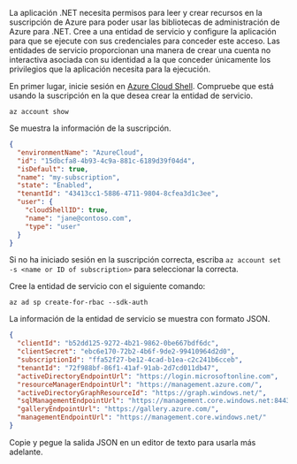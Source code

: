 La aplicación .NET necesita permisos para leer y crear recursos en la suscripción de Azure para poder usar las bibliotecas de administración de Azure para .NET. Cree a una entidad de servicio y configure la aplicación para que se ejecute con sus credenciales para conceder este acceso. Las entidades de servicio proporcionan una manera de crear una cuenta no interactiva asociada con su identidad a la que conceder únicamente los privilegios que la aplicación necesita para la ejecución.

En primer lugar, inicie sesión en [Azure Cloud Shell](https://shell.azure.com/bash). Compruebe que está usando la suscripción en la que desea crear la entidad de servicio. 

```azurecli-interactive
az account show
```

Se muestra la información de la suscripción.

```json
{
  "environmentName": "AzureCloud",
  "id": "15dbcfa8-4b93-4c9a-881c-6189d39f04d4",
  "isDefault": true,
  "name": "my-subscription",
  "state": "Enabled",
  "tenantId": "43413cc1-5886-4711-9804-8cfea3d1c3ee",
  "user": {
    "cloudShellID": true,
    "name": "jane@contoso.com",
    "type": "user"
  }
}
```

Si no ha iniciado sesión en la suscripción correcta, escriba `az account set -s <name or ID of subscription>` para seleccionar la correcta.

Cree la entidad de servicio con el siguiente comando:

```azurecli-interactive
az ad sp create-for-rbac --sdk-auth
```

La información de la entidad de servicio se muestra con formato JSON.

```json
{
  "clientId": "b52dd125-9272-4b21-9862-0be667bdf6dc",
  "clientSecret": "ebc6e170-72b2-4b6f-9de2-99410964d2d0",
  "subscriptionId": "ffa52f27-be12-4cad-b1ea-c2c241b6cceb",
  "tenantId": "72f988bf-86f1-41af-91ab-2d7cd011db47",
  "activeDirectoryEndpointUrl": "https://login.microsoftonline.com",
  "resourceManagerEndpointUrl": "https://management.azure.com/",
  "activeDirectoryGraphResourceId": "https://graph.windows.net/",
  "sqlManagementEndpointUrl": "https://management.core.windows.net:8443/",
  "galleryEndpointUrl": "https://gallery.azure.com/",
  "managementEndpointUrl": "https://management.core.windows.net/"
}
```

Copie y pegue la salida JSON en un editor de texto para usarla más adelante.
